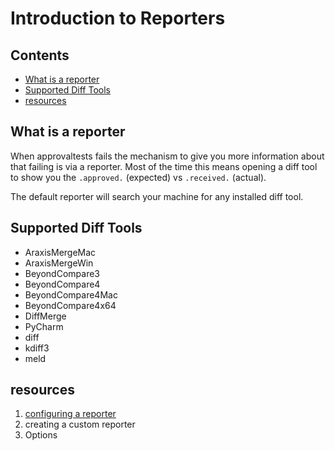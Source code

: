 # Introduction to Reporters

<!-- toc -->
## Contents

  * [What is a reporter](#what-is-a-reporter)
  * [Supported Diff Tools](#supported-diff-tools)
  * [resources](#resources)<!-- endToc -->

## What is a reporter
When approvaltests fails the mechanism to give you more information about that failing
is via a reporter. Most of the time this means opening a diff tool to show you 
the `.approved.` (expected) vs `.received.` (actual).  

The default reporter will search your machine for any installed diff tool.

## Supported Diff Tools  

* AraxisMergeMac <!-- include: GenericDiffReporterTests.test_document_existing_reporters.approved.md -->
* AraxisMergeWin
* BeyondCompare3
* BeyondCompare4
* BeyondCompare4Mac
* BeyondCompare4x64
* DiffMerge
* PyCharm
* diff
* kdiff3
* meld <!-- endInclude -->

## resources
1. [configuring a reporter]()
2. creating a custom reporter
3. Options
